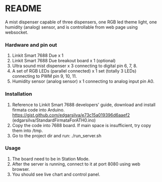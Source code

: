 # README #

A mist dispenser capable of three dispensers, one RGB led theme light, one humidity (analog) sensor, and is controllable from web page using websocket.

### Hardware and pin out ###
1. Linkit Smart 7688 Due x 1
2. Linkit Smart 7688 Due breakout board x 1 (optional)
3. Ultra sound mist dispenser x 3 connecting to digital pin 6, 7, 8.
4. A set of RGB LEDs (parallel connected) x 1 set (totally 3 LEDs) connecting to PWM pin 9, 10, 11.
5. Humidity sensor (analog sensor) x 1 connecting to analog input pin A0.

### Installation ###
1. Reference to Linkit Smart 7688 developers' guide, download and install firmata code into Arduino.
   https://gist.github.com/edgarsilva/e73c15a019396d6aaef2
   (edgarsilva/StandardFirmataForATH0.ino)
2. Copy the code into 7688 board.  If main space is insufficient, try copy them into /tmp.
3. Go to the project dir and run:  ./run_server.sh

### Usage ###
1. The board need to be in Station Mode.
2. After the server is running, connect to it at port 8080 using web browser.
3. You should see live chart and control panel.
